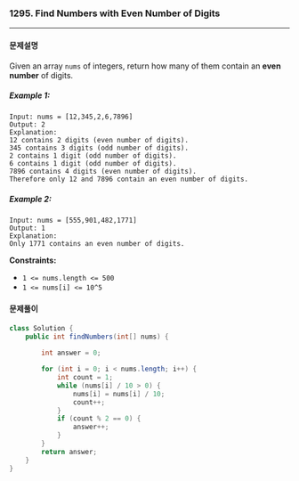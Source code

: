 ### 1295. Find Numbers with Even Number of Digits

---

#### 문제설명

Given an array `nums` of integers, return how many of them contain an **even number** of digits.

 

##### Example 1:

```
Input: nums = [12,345,2,6,7896]
Output: 2
Explanation: 
12 contains 2 digits (even number of digits). 
345 contains 3 digits (odd number of digits). 
2 contains 1 digit (odd number of digits). 
6 contains 1 digit (odd number of digits). 
7896 contains 4 digits (even number of digits). 
Therefore only 12 and 7896 contain an even number of digits.
```

##### Example 2:

```
Input: nums = [555,901,482,1771]
Output: 1 
Explanation: 
Only 1771 contains an even number of digits.
```

**Constraints:**

- `1 <= nums.length <= 500`
- `1 <= nums[i] <= 10^5`



#### 문제풀이

```java
class Solution {
    public int findNumbers(int[] nums) {
        
        int answer = 0;

        for (int i = 0; i < nums.length; i++) {
            int count = 1;
            while (nums[i] / 10 > 0) {
                nums[i] = nums[i] / 10;
                count++;
            }
            if (count % 2 == 0) {
                answer++;
            }
        }
        return answer;
    }
}
```

